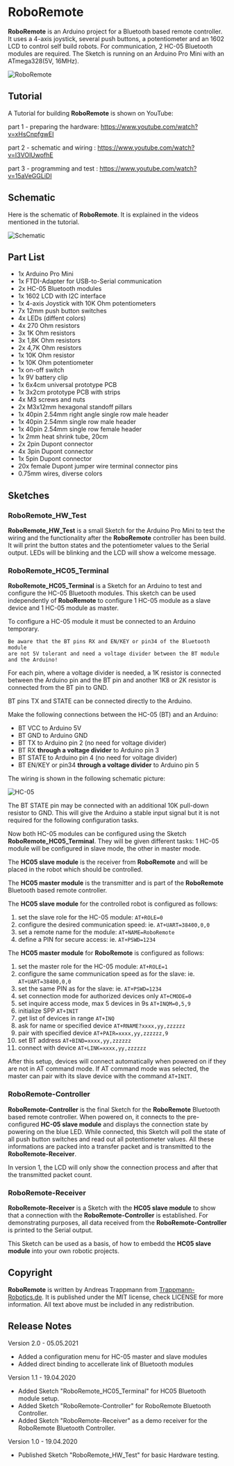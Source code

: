 # RoboRemote
**RoboRemote** is an Arduino project for a Bluetooth based remote controller.
It uses a 4-axis joystick, several push buttons, a potentiometer and an 1602 LCD
to control self build robots.
For communication, 2 HC-05 Bluetooth modules are required.
The Sketch is running on an Arduino Pro Mini with an ATmega328(5V, 16MHz).

![RoboRemote](./docs/RoboRemote1.png)

## Tutorial
A Tutorial for building **RoboRemote** is shown on YouTube:

  part 1 - preparing the hardware: https://www.youtube.com/watch?v=xHsCnpfgwEI

  part 2 - schematic and wiring  : https://www.youtube.com/watch?v=I3VOlUwofhE

  part 3 - programming and test  : https://www.youtube.com/watch?v=15aVeGGLiDI

## Schematic
Here is the schematic of **RoboRemote**. It is explained in the videos
mentioned in the tutorial.

![Schematic](./docs/RoboRemote-Schematic_v1.0.png)

## Part List
  * 1x Arduino Pro Mini
  * 1x FTDI-Adapter for USB-to-Serial communication
  * 2x HC-05 Bluetooth modules
  * 1x 1602 LCD with I2C interface
  * 1x 4-axis Joystick with 10K Ohm potentiometers
  * 7x 12mm push button switches
  * 4x LEDs (diffent colors)
  * 4x 270 Ohm resistors
  * 3x 1K Ohm resistors
  * 3x 1,8K Ohm resistors
  * 2x 4,7K Ohm resistors
  * 1x 10K Ohm resistor
  * 1x 10K Ohm potentiometer
  * 1x on-off switch
  * 1x 9V battery clip
  * 1x 6x4cm universal prototype PCB
  * 1x 3x2cm prototype PCB with strips
  * 4x M3 screws and nuts
  * 2x M3x12mm hexagonal standoff pillars
  * 1x 40pin 2.54mm right angle single row male header
  * 1x 40pin 2.54mm single row male header
  * 1x 40pin 2.54mm single row female header
  * 1x 2mm heat shrink tube, 20cm
  * 2x 2pin Dupont connector
  * 4x 3pin Dupont connector
  * 1x 5pin Dupont connector
  * 20x female Dupont jumper wire terminal connector pins
  * 0.75mm wires, diverse colors

## Sketches
### RoboRemote_HW_Test
**RoboRemote_HW_Test** is a small Sketch for the Arduino Pro Mini to test the wiring
and the functionality after the **RoboRemote** controller has been build.
It will print the button states and the potentiometer values
to the Serial output. LEDs will be blinking and the LCD will show a welcome message.

### RoboRemote_HC05_Terminal
**RoboRemote_HC05_Terminal** is a Sketch for an Arduino to test and configure the
HC-05 Bluetooth modules. This sketch can be used independently of **RoboRemote**
to configure 1 HC-05 module as a slave device and 1 HC-05 module as master.

To configure a HC-05 module it must be connected to an Arduino temporary.
```
Be aware that the BT pins RX and EN/KEY or pin34 of the Bluetooth module
are not 5V tolerant and need a voltage divider between the BT module and the Arduino!
```
For each pin, where a voltage divider is needed,
a 1K resistor is connected between the Arduino pin and the BT pin and another
1K8 or 2K resistor is connected from the BT pin to GND.

BT pins TX and STATE can be connected directly to the Arduino.

Make the following connections between the HC-05 (BT) and an Arduino:

  * BT VCC to Arduino 5V
  * BT GND to Arduino GND
  * BT TX to Arduino pin 2 (no need for voltage divider)
  * BT RX **through a voltage divider** to Arduino pin 3
  * BT STATE to Arduino pin 4 (no need for voltage divider)
  * BT EN/KEY or pin34 **through a voltage divider** to Arduino pin 5

The wiring is shown in the following schematic picture:

![HC-05](./docs/HC-05.png)

The BT STATE pin may be connected with an additional 10K pull-down resistor
to GND. This will give the Arduino a stable input signal but it is not required
for the following configuration tasks.

Now both HC-05 modules can be configured using the Sketch **RoboRemote_HC05_Terminal**.
They will be given different tasks:
1 HC-05 module will be configured in slave mode, the other in master mode.

The **HC05 slave module** is the
receiver from **RoboRemote** and will be placed in the robot which should be controlled.

The **HC05 master module** is the transmitter and is part of the **RoboRemote**
Bluetooth based remote controller.

The **HC05 slave module** for the controlled robot is configured as follows:
1. set the slave role for the HC-05 module: `AT+ROLE=0`
1. configure the desired communication speed: ie. `AT+UART=38400,0,0`
1. set a remote name for the module: `AT+NAME=RoboRemote`
1. define a PIN for secure access: ie. `AT+PSWD=1234`

The **HC05 master module** for **RoboRemote** is configured as follows:
1. set the master role for the HC-05 module: `AT+ROLE=1`
1. configure the same communication speed as for the slave: ie. `AT+UART=38400,0,0`
1. set the same PIN as for the slave: ie. `AT+PSWD=1234`
1. set connection mode for authorized devices only `AT+CMODE=0`
1. set inquire access mode, max 5 devices in 9s `AT+INQM=0,5,9`
1. initialize SPP `AT+INIT`
1. get list of devices in range `AT+INQ`
1. ask for name or specified device `AT+RNAME?xxxx,yy,zzzzzz`
1. pair with specified device `AT+PAIR=xxxx,yy,zzzzzz,9`
1. set BT address `AT+BIND=xxxx,yy,zzzzzz`
1. connect with device `AT+LINK=xxxx,yy,zzzzzz`

After this setup, devices will connect automatically when powered on if they
are not in AT command mode. If AT command mode was selected, the master can
pair with its slave device with the command `AT+INIT`.

### RoboRemote-Controller
**RoboRemote-Controller** is the final Sketch for the **RoboRemote** Bluetooth
based remote controller. When powered on, it connects to the pre-configured
**HC-05 slave module** and displays the connection state by powering on the
blue LED.
While connected, this Sketch will
poll the state of all push button switches and read out all potentiometer
values. All these informations are packed into a transfer packet and is transmitted
to the **RoboRemote-Receiver**.

In version 1, the LCD will only show the connection process and after that
the transmitted packet count.

### RoboRemote-Receiver
**RoboRemote-Receiver** is a Sketch with the **HC05 slave module** to
show that a connection with the **RoboRemote-Controller** is established.
For demonstrating purposes, all data received from the **RoboRemote-Controller**
is printed to the Serial output.

This Sketch can be used as a basis, of how to embedd the **HC05 slave module**
into your own robotic projects.

## Copyright
**RoboRemote** is written by Andreas Trappmann from
[Trappmann-Robotics.de](https://www.trappmann-robotics.de/). It
is published under the MIT license, check LICENSE for more information.
All text above must be included in any redistribution.

## Release Notes

Version 2.0 - 05.05.2021

  * Added a configuration menu for HC-05 master and slave modules
  * Added direct binding to accellerate link of Bluetooth modules
  
Version 1.1 - 19.04.2020

  * Added Sketch "RoboRemote_HC05_Terminal" for HC05 Bluetooth module setup.
  * Added Sketch "RoboRemote-Controller" for RoboRemote Bluetooth Controller.
  * Added Sketch "RoboRemote-Receiver" as a demo receiver for the RoboRemote Bluetooth Controller.

Version 1.0 - 19.04.2020

  * Published Sketch "RoboRemote_HW_Test" for basic Hardware testing.
